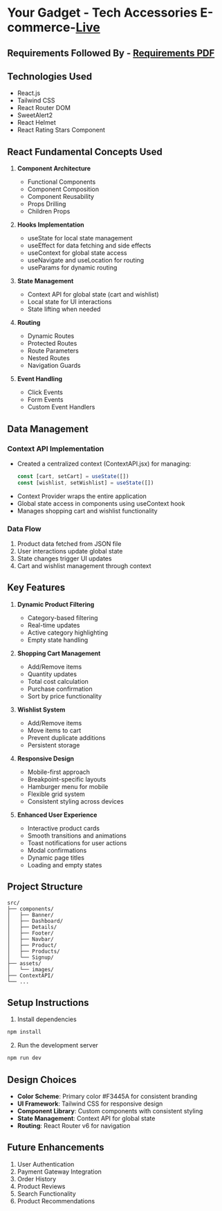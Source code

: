 # Your Gadget - Tech Accessories E-commerce-[Live](https://urgadget.netlify.app/)


## Requirements Followed By - [Requirements PDF](/Batch-10_Assignment-08-.pdf)

## Technologies Used
- React.js
- Tailwind CSS
- React Router DOM
- SweetAlert2
- React Helmet
- React Rating Stars Component

## React Fundamental Concepts Used

1. **Component Architecture**
   - Functional Components
   - Component Composition
   - Component Reusability
   - Props Drilling
   - Children Props

2. **Hooks Implementation**
   - useState for local state management
   - useEffect for data fetching and side effects
   - useContext for global state access
   - useNavigate and useLocation for routing
   - useParams for dynamic routing

3. **State Management**
   - Context API for global state (cart and wishlist)
   - Local state for UI interactions
   - State lifting when needed

4. **Routing**
   - Dynamic Routes
   - Protected Routes
   - Route Parameters
   - Nested Routes
   - Navigation Guards

5. **Event Handling**
   - Click Events
   - Form Events
   - Custom Event Handlers

## Data Management

### Context API Implementation
- Created a centralized context (ContextAPI.jsx) for managing:
  ```javascript
  const [cart, setCart] = useState([])
  const [wishlist, setWishlist] = useState([])
  ```
- Context Provider wraps the entire application
- Global state access in components using useContext hook
- Manages shopping cart and wishlist functionality

### Data Flow
1. Product data fetched from JSON file
2. User interactions update global state
3. State changes trigger UI updates
4. Cart and wishlist management through context

## Key Features

1. **Dynamic Product Filtering**
   - Category-based filtering
   - Real-time updates
   - Active category highlighting
   - Empty state handling

2. **Shopping Cart Management**
   - Add/Remove items
   - Quantity updates
   - Total cost calculation
   - Purchase confirmation
   - Sort by price functionality

3. **Wishlist System**
   - Add/Remove items
   - Move items to cart
   - Prevent duplicate additions
   - Persistent storage

4. **Responsive Design**
   - Mobile-first approach
   - Breakpoint-specific layouts
   - Hamburger menu for mobile
   - Flexible grid system
   - Consistent styling across devices

5. **Enhanced User Experience**
   - Interactive product cards
   - Smooth transitions and animations
   - Toast notifications for user actions
   - Modal confirmations
   - Dynamic page titles
   - Loading and empty states

## Project Structure
```
src/
├── components/
│   ├── Banner/
│   ├── Dashboard/
│   ├── Details/
│   ├── Footer/
│   ├── Navbar/
│   ├── Product/
│   ├── Products/
│   └── Signup/
├── assets/
│   └── images/
├── ContextAPI/
└── ...
```

## Setup Instructions

1. Install dependencies
```bash
npm install
```

2. Run the development server
```bash
npm run dev
```

## Design Choices

- **Color Scheme**: Primary color #F3445A for consistent branding
- **UI Framework**: Tailwind CSS for responsive design
- **Component Library**: Custom components with consistent styling
- **State Management**: Context API for global state
- **Routing**: React Router v6 for navigation

## Future Enhancements

1. User Authentication
2. Payment Gateway Integration
3. Order History
4. Product Reviews
5. Search Functionality
6. Product Recommendations

